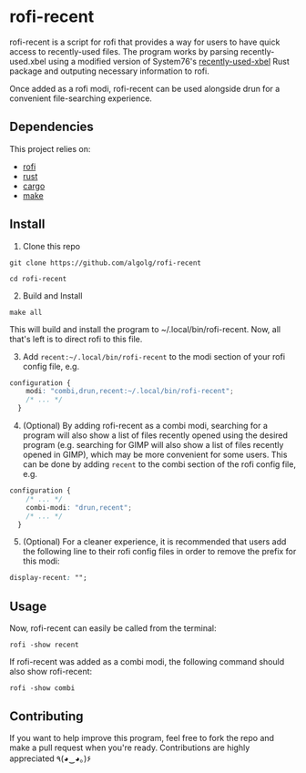 # rofi-recent

rofi-recent is a script for rofi that provides a way for users to have quick access to recently-used files. The program works by parsing recently-used.xbel using a modified version of System76's [recently-used-xbel](https://github.com/pop-os/recently-used-xbel) Rust package and outputing necessary information to rofi.

Once added as a rofi modi, rofi-recent can be used alongside drun for a convenient file-searching experience.

## Dependencies

This project relies on:

- [rofi](https://github.com/davatorium/rofi)
- [rust](https://www.rust-lang.org/)
- [cargo](https://github.com/rust-lang/cargo)
- [make](https://www.gnu.org/software/make/)

## Install

1. Clone this repo
```
git clone https://github.com/algolg/rofi-recent
```
```
cd rofi-recent
```

2. Build and Install
```
make all
```
This will build and install the program to ~/.local/bin/rofi-recent. Now, all that's left is to direct rofi to this file.

3. Add `recent:~/.local/bin/rofi-recent` to the modi section of your rofi config file, e.g.
```css
configuration {
    modi: "combi,drun,recent:~/.local/bin/rofi-recent";
    /* ... */
  }
```

4. (Optional) By adding rofi-recent as a combi modi, searching for a program will also show a list of files recently opened using the desired program (e.g. searching for GIMP will also show a list of files recently opened in GIMP), which may be more convenient for some users. This can be done by adding `recent` to the combi section of the rofi config file, e.g.
```css
configuration {
    /* ... */
    combi-modi: "drun,recent";
    /* ... */
  }
```

5. (Optional) For a cleaner experience, it is recommended that users add the following line to their rofi config files in order to remove the prefix for this modi:
```css
display-recent: "";
```

## Usage

Now, rofi-recent can easily be called from the terminal:

```
rofi -show recent
```

If rofi-recent was added as a combi modi, the following command should also show rofi-recent:

```
rofi -show combi
```

## Contributing

If you want to help improve this program, feel free to fork the repo and make a pull request when you're ready. Contributions are highly appreciated ٩(◕‿◕｡)۶

